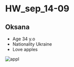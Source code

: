 # HW_sep_14-09
## Oksana 
- Age 34 y.o
- Nationality Ukraine
- Love apples 

![appl](https://media.istockphoto.com/photos/single-gala-apple-with-leaf-isolated-picture-id1134031619?k=20&m=1134031619&s=612x612&w=0&h=3irPtKXmmuSLW30yafKTEKzvNXa_854ygEeNBNI32eA=)